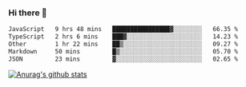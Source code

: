 ### Hi there 👋



<!--
**webB1an/webB1an** is a ✨ _special_ ✨ repository because its `README.md` (this file) appears on your GitHub profile.

Here are some ideas to get you started:

- 🔭 I’m currently working on ...
- 🌱 I’m currently learning ...
- 👯 I’m looking to collaborate on ...
- 🤔 I’m looking for help with ...
- 💬 Ask me about ...
- 📫 How to reach me: ...
- 😄 Pronouns: ...
- ⚡ Fun fact: ...
-->

<!--START_SECTION:waka-->

```txt
JavaScript   9 hrs 48 mins   ████████████████▓░░░░░░░░   66.35 %
TypeScript   2 hrs 6 mins    ███▓░░░░░░░░░░░░░░░░░░░░░   14.23 %
Other        1 hr 22 mins    ██▒░░░░░░░░░░░░░░░░░░░░░░   09.27 %
Markdown     50 mins         █▒░░░░░░░░░░░░░░░░░░░░░░░   05.70 %
JSON         23 mins         ▓░░░░░░░░░░░░░░░░░░░░░░░░   02.65 %
```

<!--END_SECTION:waka-->


[![Anurag's github stats](https://github-readme-stats.vercel.app/api?username=webB1an&show_icons=true&theme=radical)](https://github.com/anuraghazra/github-readme-stats)


